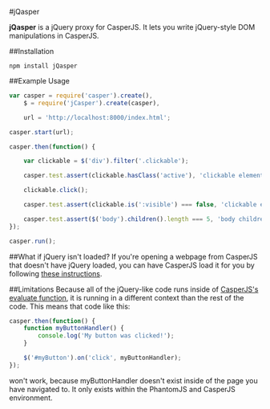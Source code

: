 #jQasper

**jQasper** is a jQuery proxy for CasperJS.  It lets you write jQuery-style DOM manipulations in CasperJS.

##Installation

```
npm install jQasper
```

##Example Usage

```javascript
var casper = require('casper').create(),
	$ = require('jCasper').create(casper),

	url = 'http://localhost:8000/index.html';

casper.start(url);

casper.then(function() {

	var clickable = $('div').filter('.clickable');

	casper.test.assert(clickable.hasClass('active'), 'clickable element is initially active');

	clickable.click();

	casper.test.assert(clickable.is(':visible') === false, 'clickable element is now hidden');

	casper.test.assert($('body').children().length === 5, 'body children count test');
});

casper.run();
```

##What if jQuery isn't loaded?
If you're opening a webpage from CasperJS that doesn't have jQuery loaded, you can have CasperJS load it for you by following [these instructions](http://docs.casperjs.org/en/latest/faq.html#can-i-use-jquery-with-casperjs).

##Limitations
Because all of the jQuery-like code runs inside of [CasperJS's evaluate function](http://docs.casperjs.org/en/latest/modules/casper.html#evaluate), it is running in a different context than the rest of the code.  This means that code like this:
```javascript
casper.then(function() {
	function myButtonHandler() {
		console.log('My button was clicked!');
	}

	$('#myButton').on('click', myButtonHandler);
});
```
won't work, because myButtonHandler doesn't exist inside of the page you have navigated to.  It only exists within the PhantomJS and CasperJS environment.

